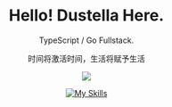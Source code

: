 <div align="center">

# Hello! Dustella Here.

TypeScript / Go Fullstack.

时间将激活时间，生活将赋予生活

![](https://img-cdn.dustella.net/coffeecat.png)

[![My Skills](https://skillicons.dev/icons?i=js,html,css,ts,vue,vite,go,rust,vscode,express,arduino,cloudflare,docker,git,heroku,linux,md,mongodb,mysql,nodejs,docker,ae,cs,flask,gitlab,nuxtjs,sass,vercel,octave,powershell,py,nginx,ps,pr,postgres,redis,sqlite,tailwind,webpack,windicss,wordpress,workers,bash)](https://skillicons.dev)

